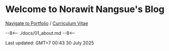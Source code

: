 # Welcome to Norawit Nangsue's Blog

[Navigate to Portfolio](02_portfolio.md) / [Curriculum Vitae](artifacts/CV.pdf)

--8<--
./docs/01_about.md
--8<--

Last updated: GMT+7 00:43 30 July 2025  

<!-- For full documentation visit [mkdocs.org](https://www.mkdocs.org).

## Commands

* `mkdocs new [dir-name]` - Create a new project.
* `mkdocs serve` - Start the live-reloading docs server.
* `mkdocs build` - Build the documentation site.
* `mkdocs -h` - Print help message and exit.

## Project layout

    mkdocs.yml    # The configuration file.
    docs/
        index.md  # The documentation homepage.
        ...       # Other markdown pages, images and other files. -->